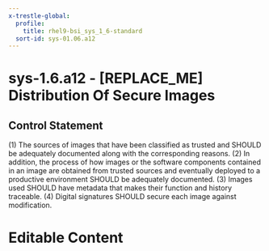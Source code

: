 ```yaml
---
x-trestle-global:
  profile:
    title: rhel9-bsi_sys_1_6-standard
  sort-id: sys-01.06.a12
---
```


# sys-1.6.a12 - \[REPLACE_ME\] Distribution Of Secure Images

## Control Statement

(1) The sources of images that have been classified as trusted and SHOULD be adequately documented along with the corresponding reasons. (2) In addition, the process of how images or the software components contained in an image are obtained from trusted sources and eventually deployed to a productive environment SHOULD be adequately documented. (3) Images used SHOULD have metadata that makes their function and history traceable. (4) Digital signatures SHOULD secure each image against modification.

# Editable Content

<!-- Make additions and edits below -->
<!-- The above represents the contents of the control as received by the profile, prior to additions. -->
<!-- If the profile makes additions to the control, they will appear below. -->
<!-- The above markdown may not be edited but you may edit the content below, and/or introduce new additions to be made by the profile. -->
<!-- If there is a yaml header at the top, parameter values may be edited. Use --set-parameters to incorporate the changes during assembly. -->
<!-- The content here will then replace what is in the profile for this control, after running profile-assemble. -->
<!-- The current profile has no added parts for this control, but you may add new ones here. -->
<!-- Each addition must have a heading either of the form ## Control my_addition_name -->
<!-- or ## Part a. (where the a. refers to one of the control statement labels.) -->
<!-- "## Control" parts are new parts added after the statement part. -->
<!-- "## Part" parts are new parts added into the top-level statement part with that label. -->
<!-- Subparts may be added with nested hash levels of the form ### My Subpart Name -->
<!-- underneath the parent ## Control or ## Part being added -->
<!-- See https://oscal-compass.github.io/compliance-trestle/tutorials/ssp_profile_catalog_authoring/ssp_profile_catalog_authoring for guidance. -->
